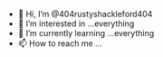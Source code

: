 - 👋 Hi, I’m @404rustyshackleford404
- 👀 I’m interested in ...everything
- 🌱 I’m currently learning ...everything
- 📫 How to reach me ...

<!---
404rustyshackleford404/404rustyshackleford404 is a ✨ special ✨ repository because its `README.md` (this file) appears on your GitHub profile.
You can click the Preview link to take a look at your changes.
--->
